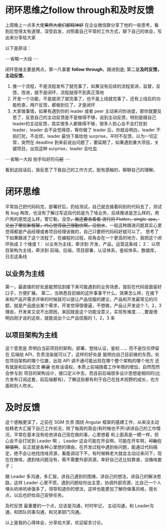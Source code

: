 # 闭环思维之follow through和及时反馈


上周晚上一点多大佬~~果然大佬们都精神好~~ 在企业微信群分享了他的一些思考，看到后觉得太有道理，深受启发，对照着自己平常的工作方式，聊下自己的体会，写出来分享给大家

以下是原话：

····省略一大段 ····
 
 
闭环思维主要是两点，第一凡事要 **follow through**，跟进到底; 第二是**及时反馈，主动反馈**。

1. 推一个流程，不是流程发布了就完事了，如果没有后续的流程宣讲，监督，反馈，改进，就不是闭环，流程就得不到真正落地
2. 开发一个功能，不是提测了就完事了，也不是上线就完事了，还有上线后的功能检查，用户反馈，都做到位了，才是闭环
3. 大家做事情，如果有遇到你的 leader 或者 peer 主动来问你进度，那你就要反思了，反思自己的主动反馈是不是做得不够，说到主动反馈，特别是跟自己leader的主动反馈，其实很多人都做得不够，很多人担心会不会打扰到 leader，leader 会不会觉得烦，等你做了 leader 后，你就会明白，leader 不拍打扰，不会烦，leader 最怕下属给他 surprise，平时不反馈，以为一切正常，突然在 deadline 到来前说出问题了，要延期了，如果遇到重大项目，关键项目，出现这种 surprise，leader 会吐血


····省略一大段 拍手叫好的~~马屁~~ ····

看到这段话后，我反思了下我自己的工作方式，挺有感触的，聊聊自己的理解。

# 闭环思维
平常自己把代码码完，部署好后，扔给测试，自己就去接着码别的代码去了，测试有 bug 再改，也没有了解过写这段代码是为了啥业务，后续推进是怎么样的，用户用的感觉这么样。管它勒，没空~~，我还要去看看 流行的 Flutter，single-spa，又出了哪些新框架，内心觉得自己很勤快啊，没划水~~，一般这种跟进问题其实心里觉得都是产品经理或者项目经理该做的，自己只要把代码码好就可以了，
思考了下如果跟进了这个流程了，在编程的过程，视角会在一个更高的地方，我把这个闭环拆成 2 个维度 
1： 以业务为主线，牵涉到 开发，产品，运营这条线；
2： 以项目架构为主线，牵涉到 前端，后端，项目部署，认证体系，鉴权体系，数据库，日志这条线

## 以业务为主线

第一，最直接的好处是能预估到接下来可能遇到的业务场景，提前在代码层面留好口子，方便扩展。
第二，当熟悉目前做的这件事事干什么，效果怎么样，在接下来和产品开需求评审的时候就可以提让产品信服的建议，产品和开发最常见的问题，就是产品提出某个需求，开发觉得很傻逼，不想做，产品让开发说个 1，2，3理由，开发来又说不出原因，来回就是这个功能没意义，实现有难度..... ,要是很明白刚才说的这些，就能说出个让产品信服的 1，2，3 来

## 以项目架构为主线
这个意思是 弄明白当前项目的架构，部署，登陆认证，鉴权....，而不是仅仅停留在 后端给 API，负责渲染就可以了，这样的好处是 能明白自己目前做的东西，处在项目架构的哪个位置，出现 API 调不通可能出现在哪个整个架构的哪个地方
还有就是和后端交流 ~~撕逼~~ 也有话语权，本质上前端随着工作年限的增加，自然而然会参与到 项目的架构设计，接口定义中去，而且前后端很多设计思想是相同的(比方发布订阅这套，前后端都有)，了解这些都有利于自己在技术视野的成长，也方面和别人吹水。

# 及时反馈
这个感触更深了，之前在 SGM 负责 围绕 Angular 框架的基建工作，从来没主动给韩老大汇报下自己工作状况，除了每周的周会(有时候也不开)讲讲自己的工作情况，平常在基本没有给他讲自己现在做的事，心里想着 和上面真是一模一样，担心会不会打扰到 Leader 啊 ， Leader 这会可能在开会啊，可能在开车啊，~~可能在聊骚啊~~，反正就是各种心里想的理由，在开发过程中遇到些问题，能通过代码搞定，绝不会让他找找啥资源，看能调动下不，有时候韩老大就会主动过来问下，现在在做啥，遇到啥问题没有，需不需要外部资源，幸好自己还比较靠谱，没捅啥娄子；

跟 Leader 多沟通，多汇报，讲自己遇到的困难，讲自己的想法，讲自己的解决思路，这样 Leader 心里不慌，遇到问题给你出主意，协调外部资源，比自己一个人埋头吭哧吭哧强多了，领导知道你的想法，这样也能更加了解你做事风格，擅长点，以后也好给自己安排任务。

及时反馈 最重要的一个点，应该是沟通，时时牢记， 主动沟通，和 Leader沟通，和团队同事沟通，和兄弟部门沟通。


以上是我的心得体会，分享给大家，欢迎留言讨论。




